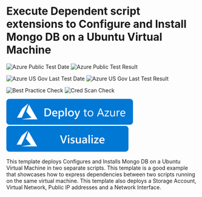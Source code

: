 # Execute Dependent script extensions to Configure and Install Mongo DB on a Ubuntu Virtual Machine

![Azure Public Test Date](https://azurequickstartsservice.blob.core.windows.net/badges/201-dependency-between-scripts-using-extensions/PublicLastTestDate.svg)
![Azure Public Test Result](https://azurequickstartsservice.blob.core.windows.net/badges/201-dependency-between-scripts-using-extensions/PublicDeployment.svg)

![Azure US Gov Last Test Date](https://azurequickstartsservice.blob.core.windows.net/badges/201-dependency-between-scripts-using-extensions/FairfaxLastTestDate.svg)
![Azure US Gov Last Test Result](https://azurequickstartsservice.blob.core.windows.net/badges/201-dependency-between-scripts-using-extensions/FairfaxDeployment.svg)

![Best Practice Check](https://azurequickstartsservice.blob.core.windows.net/badges/201-dependency-between-scripts-using-extensions/BestPracticeResult.svg)
![Cred Scan Check](https://azurequickstartsservice.blob.core.windows.net/badges/201-dependency-between-scripts-using-extensions/CredScanResult.svg)

[![Deploy To Azure](https://raw.githubusercontent.com/Azure/azure-quickstart-templates/master/1-CONTRIBUTION-GUIDE/images/deploytoazure.svg?sanitize=true)]("https://portal.azure.com/#create/Microsoft.Template/uri/https%3A%2F%2Fraw.githubusercontent.com%2FAzure%2Fazure-quickstart-templates%2Fmaster%2F201-dependency-between-scripts-using-extensions%2Fazuredeploy.json")
[![Visualize](https://raw.githubusercontent.com/Azure/azure-quickstart-templates/master/1-CONTRIBUTION-GUIDE/images/visualizebutton.svg?sanitize=true)]("http://armviz.io/#/?load=https%3A%2F%2Fraw.githubusercontent.com%2FAzure%2Fazure-quickstart-templates%2Fmaster%2F201-dependency-between-scripts-using-extensions%2Fazuredeploy.json")

This template deploys Configures and Installs Mongo DB on a Ubuntu Virtual
Machine in two separate scripts. This template is a good example that showcases
how to express dependencies between two scripts running on the same virtual
machine. This template also deploys a Storage Account, Virtual Network, Public
IP addresses and a Network Interface.
